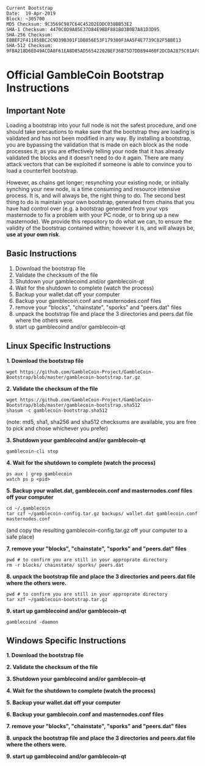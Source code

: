 ```
Current Bootstrap
Date:  19-Apr-2019
Block: ~305700
MD5 Checksum: 9C3569C987C64C452D2EDDC038BB53E2
SHA-1 Checksum: 4470C0D9A05E37D84E9B8F881B03B087A81D3D95
SHA-256 Checksum: EBBEF2F411858BC2C9D39B301F1DB856E53F179380F3AA5F4E7739C82F58BE13
SHA-512 Checksum: 9FBA218D6ED49ACDA8F61EA8D85AD56542202BEF36B75D7DD894460F2DCDA2875C01AFC633E35881711326A69B7B66F2D36EDBE0F4A47CAF5F45B08A741F510C
```

# Official GambleCoin Bootstrap Instructions
## Important Note
Loading a bootstrap into your full node is not the safest procedure, and one should take precautions to make sure that the bootstrap they are loading is validated and has not been modified in any way.  By installing a bootstrap, you are bypassing the validation that is made on each block as the node processes it; as you are effectively telling your node that it has already validated the blocks and it doesn't need to do it again.  There are many attack vectors that can be exploited if someone is able to convince you to load a counterfeit bootstrap.

However, as chains get longer; resynching your existing node, or initially synching your new node, is a time consuming and resource intensive process.  It is, and will always be, the right thing to do.  The second best thing to do is maintain your own bootstrap, generated from chains that you have had control over (e.g. a bootstrap generated from your vps masternode to fix a problem with your PC node, or to bring up a new masternode).  We provide this repository to do what we can, to ensure the validity of the bootstrap contained within; however it is, and will always be, **use at your own risk**.

## Basic Instructions
1. Download the bootstrap file
2. Validate the checksum of the file
3. Shutdown your gamblecoind and/or gamblecoin-qt
4. Wait for the shutdown to complete (watch the process)
5. Backup your wallet.dat off your computer
6. Backup your gamblecoin.conf and masternodes.conf files
7. remove your "blocks", "chainstate", "sporks" and "peers.dat" files
8. unpack the bootstrap file and place the 3 directories and peers.dat file where the others were.
9. start up gamblecoind and/or gamblecoin-qt

## Linux Specific Instructions
**1. Download the bootstrap file**
```
wget https://github.com/GambleCoin-Project/GambleCoin-Bootstrap/blob/master/gamblecoin-bootstrap.tar.gz
```
**2. Validate the checksum of the file**
```
wget https://github.com/GambleCoin-Project/GambleCoin-Bootstrap/blob/master/gamblecoin-bootstrap.sha512
shasum -c gamblecoin-bootstrap.sha512
```
(note: md5, sha1, sha256 and sha512 checksums are available, you are free to pick and chose whichever you prefer)

**3. Shutdown your gamblecoind and/or gamblecoin-qt**
```
gamblecoin-cli stop
```
**4. Wait for the shutdown to complete (watch the process)**
```
ps aux | grep gamblecoin
watch ps p <pid>
```
**5. Backup your wallet.dat, gamblecoin.conf and masternodes.conf files off your computer**
```
cd ~/.gamblecoin
tar czf ~/gamblecoin-config.tar.gz backups/ wallet.dat gamblecoin.conf masternodes.conf
```
(and copy the resulting gamblecoin-config.tar.gz off your computer to a safe place)

**7. remove your "blocks", "chainstate", "sporks" and "peers.dat" files**
```
pwd # to confirm you are still in your approprate directory
rm -r blocks/ chainstate/ sporks/ peers.dat
```
**8. unpack the bootstrap file and place the 3 directories and peers.dat file where the others were.**
```
pwd # to confirm you are still in your approprate directory
tar xzf ~/gamblecoin-bootstrap.tar.gz
```
**9. start up gamblecoind and/or gamblecoin-qt**
```
gamblecoind -daemon
```

## Windows Specific Instructions
**1. Download the bootstrap file**
 
**2. Validate the checksum of the file**
 
**3. Shutdown your gamblecoind and/or gamblecoin-qt**
 
**4. Wait for the shutdown to complete (watch the process)**
 
**5. Backup your wallet.dat off your computer**

**6. Backup your gamblecoin.conf and masternodes.conf files**

**7. remove your "blocks", "chainstate", "sporks" and "peers.dat" files**
 
**8. unpack the bootstrap file and place the 3 directories and peers.dat file where the others were.**
 
**9. start up gamblecoind and/or gamblecoin-qt**
